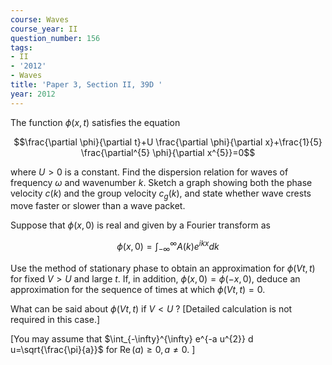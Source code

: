 ```yaml
---
course: Waves
course_year: II
question_number: 156
tags:
- II
- '2012'
- Waves
title: 'Paper 3, Section II, 39D '
year: 2012
---
```




The function $\phi(x, t)$ satisfies the equation

$$\frac{\partial \phi}{\partial t}+U \frac{\partial \phi}{\partial x}+\frac{1}{5} \frac{\partial^{5} \phi}{\partial x^{5}}=0$$

where $U>0$ is a constant. Find the dispersion relation for waves of frequency $\omega$ and wavenumber $k$. Sketch a graph showing both the phase velocity $c(k)$ and the group velocity $c_{g}(k)$, and state whether wave crests move faster or slower than a wave packet.

Suppose that $\phi(x, 0)$ is real and given by a Fourier transform as

$$\phi(x, 0)=\int_{-\infty}^{\infty} A(k) e^{i k x} d k$$

Use the method of stationary phase to obtain an approximation for $\phi(V t, t)$ for fixed $V>U$ and large $t$. If, in addition, $\phi(x, 0)=\phi(-x, 0)$, deduce an approximation for the sequence of times at which $\phi(V t, t)=0$.

What can be said about $\phi(V t, t)$ if $V<U$ ? [Detailed calculation is not required in this case.]

[You may assume that $\int_{-\infty}^{\infty} e^{-a u^{2}} d u=\sqrt{\frac{\pi}{a}}$ for $\operatorname{Re}(a) \geqslant 0, a \neq 0 .$ ]